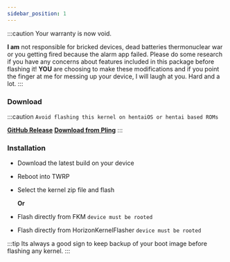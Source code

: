 ```yaml
---
sidebar_position: 1
---
```


:::caution
Your warranty is now void.

**I am** not responsible for bricked devices, dead batteries
thermonuclear war or you getting fired because the alarm app failed. Please
do some research if you have any concerns about features included in this package
before flashing it! **YOU** are choosing to make these modifications and if
you point the finger at me for messing up your device, I will laugh at you. Hard and a lot.
:::

### Download

:::caution
`Avoid flashing this kernel on hentaiOS or hentai based ROMs`

[**GitHub Release**](https://github.com/UtsavBalar1231/kernel_xiaomi_sm8250/releases/tag/7.1.0)
[**Download from Pling**](https://www.pling.com/p/1530245/)
:::

### Installation

- Download the latest build on your device
- Reboot into TWRP
- Select the kernel zip file and flash

    **Or**

- Flash directly from FKM `device must be rooted`
- Flash directly from HorizonKernelFlasher `device must be rooted`

:::tip
Its always a good sign to keep backup of your boot image before flashing any kernel.
:::
